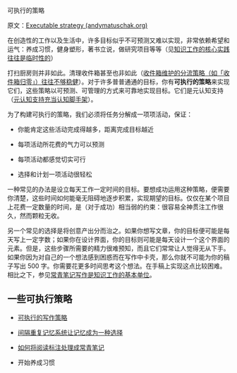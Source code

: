 可执行的策略

原文：[Executable strategy (andymatuschak.org)](https://notes.andymatuschak.org/z53fk5XwrsnueNDDCq6WNe2VbPhrDGQmmVgNS)

在创造性的工作以及生活中，许多目标似乎不可预测又难以实现，非常依赖希望和运气：养成习惯，健身塑形，著书立说，做研究项目等等（见[知识工作的核心实践往往是临时性的](https://notes.andymatuschak.org/z7z6uFero1JXyANDsq7P4RzeUemPWrHD7Ejmn)）

打扫厨房则并非如此。清理收件箱甚至也非如此（[收件箱维护的分流策略（如「收件箱归零」）往往不够稳健](https://notes.andymatuschak.org/z8aZybuJJopS5fL7TnPou2JcmCsBUJeqirbBh)）。对于许多普普通通的目标，你有**可执行的策略**来实现它们，这些策略以可预测、可管理的方式来可靠地实现目标。它们是元认知支持（[元认知支持充当认知脚手架](https://notes.andymatuschak.org/z4qFtxPZi21DKoLruHcmsocee1YnZy9JMArb6)）。

为了构建可执行的策略，我们必须将任务分解成一项项活动，保证：

- 你能肯定这些活动完成得越多，距离完成目标越近

- 每项活动所花费的气力可以预测

- 每项活动都感觉切实可行

- 选择和计划一项活动很轻松

一种常见的办法是设立每天工作一定时间的目标。要想成功运用这种策略，便需要你清楚，这些时间如何能毫无阻碍地逐步积累，实现期望的目标。仅仅在某个项目上花费一定数量的时间，是（对于成功）相当弱的约束：很容易全神贯注工作很久，然而颗粒无收。

另一个常见的选择是将创意产出分而治之。如果你想写文章，你的目标便可能是每天写上一定字数；如果你在设计界面，你的目标则可能是每天设计一个这个界面的元素。但是，这些步骤所需要的精力很难预知，而且它们常常让人觉得无从下手。如果你因为对自己的一个想法感到困惑而在写作中卡壳，那么你就不可能为你的稿子写出 500 字。你需要花更多时间思考这个想法。在手稿上实现这点比较困难。相比之下，参见[常青笔记写作是知识工作的基本单位](https://notes.andymatuschak.org/z3SjnvsB5aR2ddsycyXofbYR7fCxo7RmKW2be)。

## 一些可执行策略

- [可执行的写作策略](https://notes.andymatuschak.org/z3PBVkZ2SvsAgFXkjHsycBeyS6Cw1QXf7kcD8)

- [间隔重复记忆系统让记忆成为一种选择](https://notes.andymatuschak.org/z4bR1HVvDUhMXDm5SJB4Tiw4xGbrm9AfXWgbc)

- [如何将阅读标注处理成常青笔记](https://notes.andymatuschak.org/z2PJ51tCXuPFxnfFVUxxgwjvZ1geu4YnYm7hK)

- 开始养成习惯